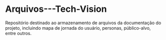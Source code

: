 # Arquivos---Tech-Vision
Repositório destinado ao armazenamento de arquivos da documentação do projeto, incluindo mapa de jornada do usuário, personas, público-alvo, entre outros.
